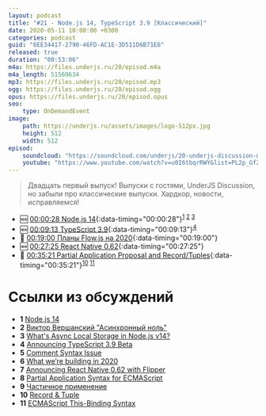 ```yaml
---
layout: podcast
title: "#21 - Node.js 14, TypeScript 3.9 [Классический]"
date: 2020-05-11 10:00:00 +0300
categories: podcast
guid: "6EE34417-2790-46FD-AC1E-3D511D6B71E6"
released: true
duration: "00:53:06"
m4a: https://files.underjs.ru/20/episod.m4a
m4a_length: 51569634
mp3: https://files.underjs.ru/20/episod.mp3
ogg: https://files.underjs.ru/20/episod.ogg
opus: https://files.underjs.ru/20/episod.opus
seo:
    type: OnDemandEvent
image:
    path: https://underjs.ru/assets/images/logo-512px.jpg
    height: 512
    width: 512
episod:
    soundcloud: "https://soundcloud.com/underjs/20-underjs-discussion-nuzhny-li-unit-testy-i-v-kakom-kolichestve"
    youtube: "https://www.youtube.com/watch?v=u0I6tbqrRWY&list=PL2p_GfZz-_1OWXrKUZRBc8LzMz5FJNXW7"
---
```


> Двадцать первый выпуск! Выпуски с гостями, UnderJS Discussion, но забыли про классические выпуски. Хардкор, новости, исправляемся!

- 🆕 [00:00:28 Node.js 14](#){:data-timing="00:00:28"}<sup>[1](#note1) [2](#note2) [3](#note3)</sup>
- 🆕 [00:09:13 TypeScript 3.9](#){:data-timing="00:09:13"}<sup>[4](#note4)</sup>
- 🤔 [00:19:00 Планы Flow.js на 2020](#){:data-timing="00:19:00"}
- 🆕 [00:27:25 React Native 0.62](#){:data-timing="00:27:25"}
- 🤔 [00:35:21 Partial Application Proposal and Record/Tuples](#){:data-timing="00:35:21"}<sup>[10](#note10) [11](#note11)</sup>

# Ссылки из обсуждений

- <b id="note1">1</b> [Node.js 14](https://medium.com/@nodejs/node-js-version-14-available-now-8170d384567e)
- <b id="note2">2</b> [Виктор Вершанский "Асинхронный ноль"](https://www.youtube.com/watch?v=6Tg2UA4XaQY&feature=youtu.be)
- <b id="note3">3</b> [What's Async Local Storage in Node.js v14?](https://www.freecodecamp.org/news/async-local-storage-nodejs/)
- <b id="note4">4</b> [Announcing TypeScript 3.9 Beta](https://devblogs.microsoft.com/typescript/announcing-typescript-3-9-beta/)
- <b id="note5">5</b> [Comment Syntax Issue](https://github.com/JSMonk/hegel/issues/82)
- <b id="note6">6</b> [What we’re building in 2020](https://medium.com/flow-type/what-were-building-in-2020-bcb92f620c75)
- <b id="note7">7</b> [Announcing React Native 0.62 with Flipper](https://reactnative.dev/blog/2020/03/26/version-0.62)
- <b id="note8">8</b> [Partial Application Syntax for ECMAScript](https://github.com/tc39/proposal-partial-application)
- <b id="note9">9</b> [Частичное применение](https://ru.wikipedia.org/wiki/%D0%A7%D0%B0%D1%81%D1%82%D0%B8%D1%87%D0%BD%D0%BE%D0%B5_%D0%BF%D1%80%D0%B8%D0%BC%D0%B5%D0%BD%D0%B5%D0%BD%D0%B8%D0%B5)
- <b id="note10">10</b> [Record & Tuple](https://github.com/tc39/proposal-record-tuple)
- <b id="note11">11</b> [ECMAScript This-Binding Syntax](https://github.com/tc39/proposal-bind-operator)
